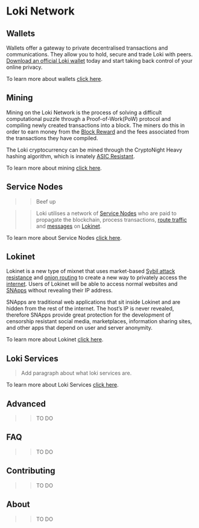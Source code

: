 
# Loki Network

## Wallets
Wallets offer a gateway to private decentralised transactions and communications. They allow you to hold, secure and trade Loki with peers. [Download an official Loki wallet](https://loki.network/getting-started/) today and start taking back control of your online privacy.

To learn more about wallets [click here](../Wallets/WalletsOverview.md).

## Mining
Mining on the Loki Network is the process of solving a difficult computational puzzle through a Proof-of-Work(PoW) protocol and compiling newly created transactions into a block. The miners do this in order to earn money from the [Block Reward](/Advanced/Cryptoeconomics/#block-reward) and the fees associated from the transactions they have compiled. 

The Loki cryptocurrency can be mined through the CryptoNight Heavy hashing algorithm, which is innately [ASIC Resistant](../Mining/ASICResistance.md). 

To learn more about mining [click here](../Mining/MiningOverview.md).


## Service Nodes

>> Beef up

>>Loki utilises a network of [Service Nodes](../ServiceNodes/SNOverview.md) who are paid to propagate the blockchain, process transactions, [route traffic](../Lokinet/LLARP.md) and [messages](../LokiServices/Messenger.md) on [Lokinet](../Lokinet/LokinetOverview.md).


To learn more about Service Nodes [click here](../ServiceNodes/SNOverview.md).

## Lokinet

Lokinet is a new type of mixnet that uses market-based [Sybil attack resistance](../Advanced/SybilResistance.md) and [onion routing](../Lokinet/LLARP.md) to create a new way to privately access the [internet](https://www.youtube.com/watch?v=4KzH_eyX99A&t=2m48s). Users of Lokinet will be able to access normal websites and [SNApps](../Lokinet/SNApps.md) without revealing their IP address.

SNApps are traditional web applications that sit inside Lokinet and are hidden from the rest of the internet. The host’s IP is never revealed, therefore SNApps provide great protection for the development of censorship resistant social media, marketplaces, information sharing sites, and other apps that depend on user and server anonymity.

To learn more about Lokinet [click here](../Lokinet/LokinetOverview.md).

## Loki Services
> Add paragraph about what loki services are.


To learn more about Loki Services [click here](../LokiServices/LokiServicesOverview.md).

## Advanced

>> TO DO

## FAQ

>> TO DO

## Contributing

>> TO DO

## About

>> TO DO
